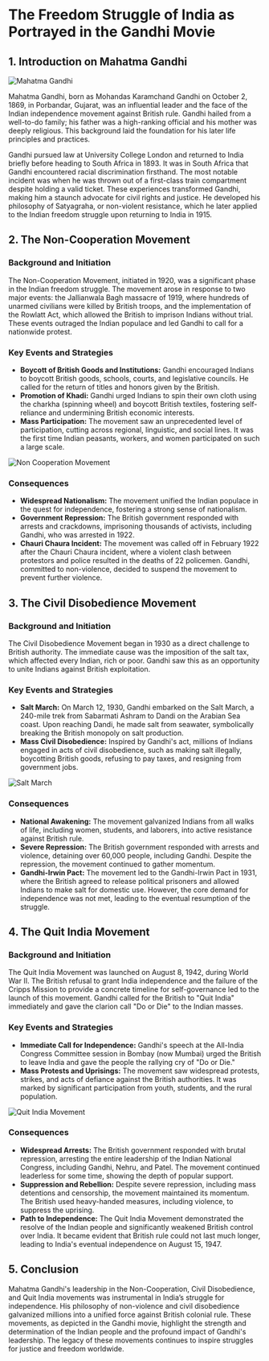 # The Freedom Struggle of India as Portrayed in the Gandhi Movie

## 1. Introduction on Mahatma Gandhi

![Mahatma Gandhi](https://upload.wikimedia.org/wikipedia/commons/d/d1/Portrait_Gandhi.jpg)

Mahatma Gandhi, born as Mohandas Karamchand Gandhi on October 2, 1869, in Porbandar, Gujarat, was an influential leader and the face of the Indian independence movement against British rule. Gandhi hailed from a well-to-do family; his father was a high-ranking official and his mother was deeply religious. This background laid the foundation for his later life principles and practices.

Gandhi pursued law at University College London and returned to India briefly before heading to South Africa in 1893. It was in South Africa that Gandhi encountered racial discrimination firsthand. The most notable incident was when he was thrown out of a first-class train compartment despite holding a valid ticket. These experiences transformed Gandhi, making him a staunch advocate for civil rights and justice. He developed his philosophy of Satyagraha, or non-violent resistance, which he later applied to the Indian freedom struggle upon returning to India in 1915.

## 2. The Non-Cooperation Movement

### Background and Initiation
The Non-Cooperation Movement, initiated in 1920, was a significant phase in the Indian freedom struggle. The movement arose in response to two major events: the Jallianwala Bagh massacre of 1919, where hundreds of unarmed civilians were killed by British troops, and the implementation of the Rowlatt Act, which allowed the British to imprison Indians without trial. These events outraged the Indian populace and led Gandhi to call for a nationwide protest.

### Key Events and Strategies
- **Boycott of British Goods and Institutions:** Gandhi encouraged Indians to boycott British goods, schools, courts, and legislative councils. He called for the return of titles and honors given by the British.
- **Promotion of Khadi:** Gandhi urged Indians to spin their own cloth using the charkha (spinning wheel) and boycott British textiles, fostering self-reliance and undermining British economic interests.
- **Mass Participation:** The movement saw an unprecedented level of participation, cutting across regional, linguistic, and social lines. It was the first time Indian peasants, workers, and women participated on such a large scale.

![Non Cooperation Movement](https://upload.wikimedia.org/wikipedia/commons/1/1d/Mahatma_Gandhi_spinning.jpg)

### Consequences
- **Widespread Nationalism:** The movement unified the Indian populace in the quest for independence, fostering a strong sense of nationalism.
- **Government Repression:** The British government responded with arrests and crackdowns, imprisoning thousands of activists, including Gandhi, who was arrested in 1922.
- **Chauri Chaura Incident:** The movement was called off in February 1922 after the Chauri Chaura incident, where a violent clash between protestors and police resulted in the deaths of 22 policemen. Gandhi, committed to non-violence, decided to suspend the movement to prevent further violence.

## 3. The Civil Disobedience Movement

### Background and Initiation
The Civil Disobedience Movement began in 1930 as a direct challenge to British authority. The immediate cause was the imposition of the salt tax, which affected every Indian, rich or poor. Gandhi saw this as an opportunity to unite Indians against British exploitation.

### Key Events and Strategies
- **Salt March:** On March 12, 1930, Gandhi embarked on the Salt March, a 240-mile trek from Sabarmati Ashram to Dandi on the Arabian Sea coast. Upon reaching Dandi, he made salt from seawater, symbolically breaking the British monopoly on salt production.
- **Mass Civil Disobedience:** Inspired by Gandhi's act, millions of Indians engaged in acts of civil disobedience, such as making salt illegally, boycotting British goods, refusing to pay taxes, and resigning from government jobs.

![Salt March](https://upload.wikimedia.org/wikipedia/commons/b/bf/Salt_March.jpg)

### Consequences
- **National Awakening:** The movement galvanized Indians from all walks of life, including women, students, and laborers, into active resistance against British rule.
- **Severe Repression:** The British government responded with arrests and violence, detaining over 60,000 people, including Gandhi. Despite the repression, the movement continued to gather momentum.
- **Gandhi-Irwin Pact:** The movement led to the Gandhi-Irwin Pact in 1931, where the British agreed to release political prisoners and allowed Indians to make salt for domestic use. However, the core demand for independence was not met, leading to the eventual resumption of the struggle.

## 4. The Quit India Movement

### Background and Initiation
The Quit India Movement was launched on August 8, 1942, during World War II. The British refusal to grant India independence and the failure of the Cripps Mission to provide a concrete timeline for self-governance led to the launch of this movement. Gandhi called for the British to "Quit India" immediately and gave the clarion call "Do or Die" to the Indian masses.

### Key Events and Strategies
- **Immediate Call for Independence:** Gandhi's speech at the All-India Congress Committee session in Bombay (now Mumbai) urged the British to leave India and gave the people the rallying cry of "Do or Die."
- **Mass Protests and Uprisings:** The movement saw widespread protests, strikes, and acts of defiance against the British authorities. It was marked by significant participation from youth, students, and the rural population.

![Quit India Movement](https://upload.wikimedia.org/wikipedia/commons/4/47/Quit_India_Movement_stamp.jpg)

### Consequences
- **Widespread Arrests:** The British government responded with brutal repression, arresting the entire leadership of the Indian National Congress, including Gandhi, Nehru, and Patel. The movement continued leaderless for some time, showing the depth of popular support.
- **Suppression and Rebellion:** Despite severe repression, including mass detentions and censorship, the movement maintained its momentum. The British used heavy-handed measures, including violence, to suppress the uprising.
- **Path to Independence:** The Quit India Movement demonstrated the resolve of the Indian people and significantly weakened British control over India. It became evident that British rule could not last much longer, leading to India's eventual independence on August 15, 1947.

## 5. Conclusion

Mahatma Gandhi's leadership in the Non-Cooperation, Civil Disobedience, and Quit India movements was instrumental in India’s struggle for independence. His philosophy of non-violence and civil disobedience galvanized millions into a unified force against British colonial rule. These movements, as depicted in the Gandhi movie, highlight the strength and determination of the Indian people and the profound impact of Gandhi's leadership. The legacy of these movements continues to inspire struggles for justice and freedom worldwide.
